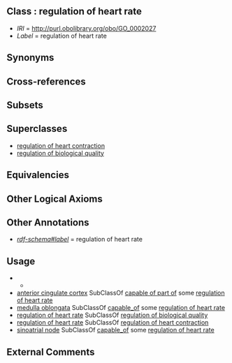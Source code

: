 
## Class : regulation of heart rate

 * *IRI* = http://purl.obolibrary.org/obo/GO_0002027
 * *Label* = regulation of heart rate

## Synonyms


## Cross-references


## Subsets


## Superclasses

 * [regulation of heart contraction](../../GO/16/GO_0008016.md)
 * [regulation of biological quality](../../GO/08/GO_0065008.md)

## Equivalencies


## Other Logical Axioms


## Other Annotations

 * *[rdf-schema#label](../../el/rdf-schema#label.md)* = regulation of heart rate

## Usage

 * -
 * [anterior cingulate cortex](../../UBERON/35/UBERON_0009835.md) SubClassOf [capable of part of](../../RO/16/RO_0002216.md) some [regulation of heart rate](../../GO/27/GO_0002027.md)
 * [medulla oblongata](../../UBERON/96/UBERON_0001896.md) SubClassOf [capable_of](../../RO/15/RO_0002215.md) some [regulation of heart rate](../../GO/27/GO_0002027.md)
 * [regulation of heart rate](../../GO/27/GO_0002027.md) SubClassOf [regulation of biological quality](../../GO/08/GO_0065008.md)
 * [regulation of heart rate](../../GO/27/GO_0002027.md) SubClassOf [regulation of heart contraction](../../GO/16/GO_0008016.md)
 * [sinoatrial node](../../UBERON/51/UBERON_0002351.md) SubClassOf [capable_of](../../RO/15/RO_0002215.md) some [regulation of heart rate](../../GO/27/GO_0002027.md)

## External Comments

